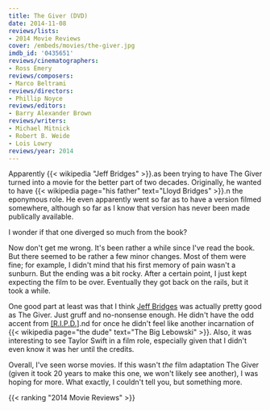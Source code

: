 ```yaml
---
title: The Giver (DVD)
date: 2014-11-08
reviews/lists:
- 2014 Movie Reviews
cover: /embeds/movies/the-giver.jpg
imdb_id: '0435651'
reviews/cinematographers:
- Ross Emery
reviews/composers:
- Marco Beltrami
reviews/directors:
- Phillip Noyce
reviews/editors:
- Barry Alexander Brown
reviews/writers:
- Michael Mitnick
- Robert B. Weide
- Lois Lowry
reviews/year: 2014
---
```

Apparently {{< wikipedia "Jeff Bridges" >}}.as been trying to have The Giver turned into a movie for the better part of two decades. Originally, he wanted to have {{< wikipedia page="his father" text="Lloyd Bridges" >}}.n the eponymous role. He even apparently went so far as to have a version filmed somewhere, although so far as I know that version has never been made publically available.

I wonder if that one diverged so much from the book?

<!--more-->

Now don't get me wrong. It's been rather a while since I've read the book. But there seemed to be rather a few minor changes. Most of them were fine; for example, I didn't mind that his first memory of pain wasn't a sunburn. But the ending was a bit rocky. After a certain point, I just kept expecting the film to be over. Eventually they got back on the rails, but it took a while.

One good part at least was that I think <a href="http://www.imdb.com/name/nm0000313">Jeff Bridges</a> was actually pretty good as The Giver. Just gruff and no-nonsense enough. He didn't have the odd accent from [[R.I.P.D.]]().nd for once he didn't feel like another incarnation of {{< wikipedia page="the dude" text="The Big Lebowski" >}}. Also, it was interesting to see Taylor Swift in a film role, especially given that I didn't even know it was her until the credits.

Overall, I've seen worse movies. If this wasn't *the* film adaptation The Giver (given it took 20 years to make this one, we won't likely see another), I was hoping for more. What exactly, I couldn't tell you, but something more.

{{< ranking "2014 Movie Reviews" >}}